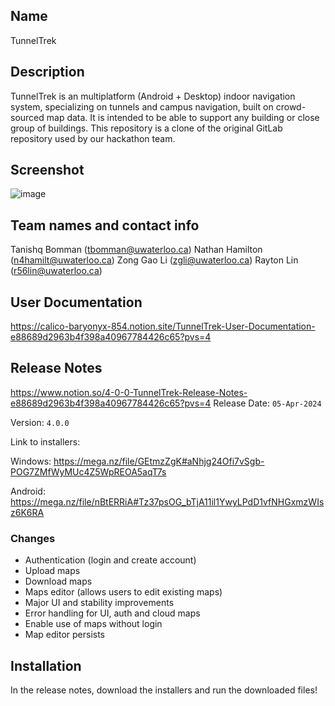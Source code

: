 ## Name
TunnelTrek

## Description
TunnelTrek is an multiplatform (Android + Desktop) indoor navigation system, specializing on tunnels and campus navigation, built on crowd-sourced map data.
It is intended to be able to support any building or close group of buildings. This repository is a clone of the original GitLab repository used by our hackathon team.

## Screenshot
![image](https://github.com/raytonlin1/TunnelTrekWaterloo/assets/39320843/c4dfa84c-0019-4726-adca-56f670a54b50)

## Team names and contact info
Tanishq Bomman (tbomman@uwaterloo.ca)
Nathan Hamilton (n4hamilt@uwaterloo.ca)
Zong Gao Li (zgli@uwaterloo.ca)
Rayton Lin (r56lin@uwaterloo.ca)

## User Documentation
https://calico-baryonyx-854.notion.site/TunnelTrek-User-Documentation-e88689d2963b4f398a40967784426c65?pvs=4

## Release Notes
https://www.notion.so/4-0-0-TunnelTrek-Release-Notes-e88689d2963b4f398a40967784426c65?pvs=4
Release Date: `05-Apr-2024`

Version: `4.0.0`

Link to installers:

Windows: https://mega.nz/file/GEtmzZgK#aNhjg24Ofi7vSgb-POG7ZMfWyMUc4Z5WpREOA5aqT7s

Android: https://mega.nz/file/nBtERRiA#Tz37psOG_bTjA11il1YwyLPdD1vfNHGxmzWIsz6K6RA

### Changes

- Authentication (login and create account)
- Upload maps
- Download maps
- Maps editor (allows users to edit existing maps)
- Major UI and stability improvements
- Error handling for UI, auth and cloud maps
- Enable use of maps without login
- Map editor persists



## Installation

In the release notes, download the installers and run the downloaded files!
